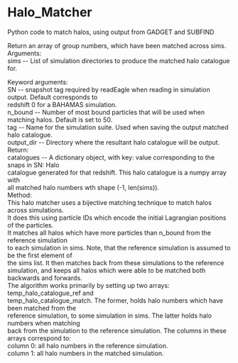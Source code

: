 # Halo_Matcher
Python code to match halos, using output from GADGET and SUBFIND  
  
Return an array of group numbers, which have been matched across sims.  
Arguments:  
sims -- List of simulation directories to produce the matched halo catalogue for.  
  
Keyword arguments:  
SN -- snapshot tag required by readEagle when reading in simulation output. Default corresponds to  
      redshift 0 for a BAHAMAS simulation.  
n_bound -- Number of most bound particles that will be used when matching halos. Default is set to 50.    
tag -- Name for the simulation suite. Used when saving the output matched halo catalogue.  
output_dir -- Directory where the resultant halo catalogue will be output.  
Return:  
catalogues -- A dictionary object, with key: value corresponding to the snaps in SN: Halo  
              catalogue generated for that redshift. This halo catalogue is a numpy array with  
              all matched halo numbers wth shape (-1, len(sims)).  
Method:  
This halo matcher uses a bijective matching technique to match halos across simulations.  
It does this using particle IDs which encode the initial Lagrangian positions of the particles.  
It matches all halos which have more particles than n_bound from the reference simulation  
to each simulation in sims. Note, that the reference simulation is assumed to be the first element of  
the sims list. It then matches back from these simulations to the reference  
simulation, and keeps all halos which were able to be matched both backwards and forwards.  
The algorithm works primarily by setting up two arrays: temp_halo_catalogue_ref and  
temp_halo_catalogue_match. The former, holds halo numbers which have been matched from the  
reference simulation, to some simulation in sims. The latter holds halo numbers when matching  
back from the simulation to the reference simulation. The columns in these arrays correspond to:  
column 0: all halo numbers in the reference simulation.  
column 1: all halo numbers in the matched simulation.  
